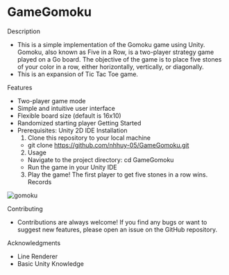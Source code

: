 # GameGomoku

Description
- This is a simple implementation of the Gomoku game using Unity. Gomoku, also known as Five in a Row, is a two-player strategy game played on a Go board. The objective of the game is to place five stones of your color in a row, either horizontally, vertically, or diagonally.
- This is an expansion of Tic Tac Toe game.

Features
- Two-player game mode
- Simple and intuitive user interface
- Flexible board size (default is 16x10)
- Randomized starting player
Getting Started
- Prerequisites: Unity 2D IDE
Installation
  1. Clone this repository to your local machine 
  - git clone https://github.com/nhhuy-05/GameGomoku.git
  2. Usage
  - Navigate to the project directory: cd GameGomoku
  - Run the game in your Unity IDE
  3. Play the game! The first player to get five stones in a row wins.
Records

![gomoku](https://user-images.githubusercontent.com/99873058/224222809-234bd745-aa38-4e4b-b55b-6fc23043e6de.gif)

Contributing
- Contributions are always welcome! If you find any bugs or want to suggest new features, please open an issue on the GitHub repository.

Acknowledgments
- Line Renderer
- Basic Unity Knowledge
